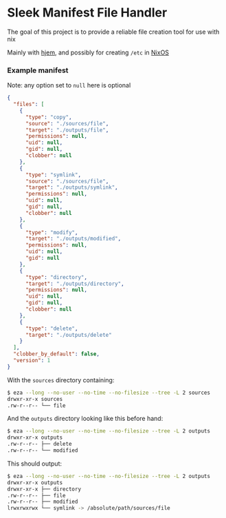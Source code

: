 # Sleek Manifest File Handler

The goal of this project is to provide a reliable file creation tool for use with nix

Mainly with [hjem](https://github.com/feel-co/hjem), and possibly for creating `/etc` in [NixOS](https://github.com/NixOS/nixpkgs)

### Example manifest

Note: any option set to `null` here is optional

```json
{
  "files": [
    {
      "type": "copy",
      "source": "./sources/file",
      "target": "./outputs/file",
      "permissions": null,
      "uid": null,
      "gid": null,
      "clobber": null
    },
    {
      "type": "symlink",
      "source": "./sources/file",
      "target": "./outputs/symlink",
      "permissions": null,
      "uid": null,
      "gid": null,
      "clobber": null
    },
    {
      "type": "modify",
      "target": "./outputs/modified",
      "permissions": null,
      "uid": null,
      "gid": null
    },
    {
      "type": "directory",
      "target": "./outputs/directory",
      "permissions": null,
      "uid": null,
      "gid": null,
      "clobber": null
    },
    {
      "type": "delete",
      "target": "./outputs/delete"
    }
  ],
  "clobber_by_default": false,
  "version": 1
}

```

With the `sources` directory containing:
```bash
$ eza --long --no-user --no-time --no-filesize --tree -L 2 sources
drwxr-xr-x sources
.rw-r--r-- └── file
```

And the `outputs` directory looking like this before hand:
```bash
$ eza --long --no-user --no-time --no-filesize --tree -L 2 outputs
drwxr-xr-x outputs
.rw-r--r-- ├── delete
.rw-r--r-- └── modified
```

This should output:
```bash
$ eza --long --no-user --no-time --no-filesize --tree -L 2 outputs
drwxr-xr-x outputs
drwxr-xr-x ├── directory
.rw-r--r-- ├── file
.rw-r--r-- ├── modified
lrwxrwxrwx └── symlink -> /absolute/path/sources/file
```
